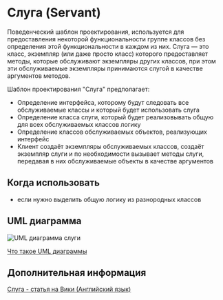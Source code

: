 # Слуга (Servant)

Поведенческий шаблон проектирования, используется для предоставления некоторой функциональности группе классов без определения этой функциональности в каждом
из них. Слуга — это класс, экземпляр (или даже просто класс) которого
предоставляет методы, которые обслуживают экземпляры других классов, при этом
эти обслуживаемые экземпляры принимаются слугой в качестве аргументов методов.

Шаблон проектирования "Слуга" предполагает:

- Определение интерфейса, которому будут следовать все обслуживаемые классы и
  который будет использовать слуга
- Определение класса слуги, который будет реализовывать общую для всех
  обслуживаемых классов логику
- Определение классов обслуживаемых объектов, реализующих интерфейс
- Клиент создаёт экземпляры обслуживаемых классов, создаёт экземпляр слуги и по необходимости вызывает методы слуги, передавая в них обслуживаемые объекты в
  качестве аргументов

## Когда использовать

- если нужно выделить общую логику из разнородных классов

## UML диаграмма

![UML диаграмма слуги]()

[Что такое UML диаграммы](https://github.com/evgenylyozin/patterns/blob/6bd4dee6b7186d8703f4f3d8f852e72d185ae545/docs/diagram.md)

## Дополнительная информация

[Слуга - статья на Вики (Английский язык)](<https://en.wikipedia.org/wiki/Servant_(design_pattern)>)
